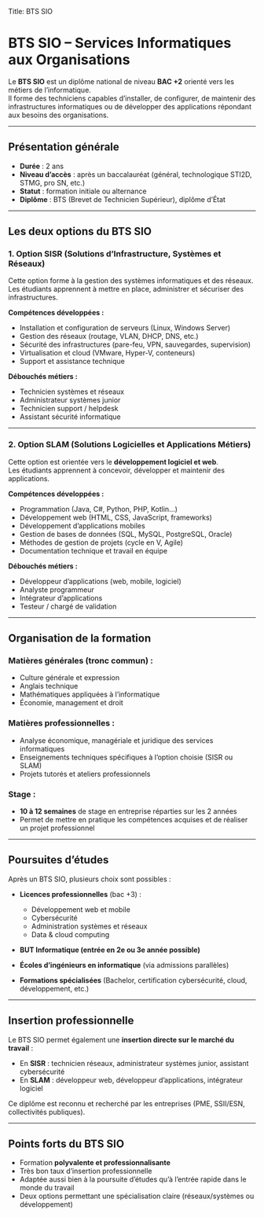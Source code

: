 Title: BTS SIO

# BTS SIO – Services Informatiques aux Organisations

Le **BTS SIO** est un diplôme national de niveau **BAC +2** orienté vers les métiers de l’informatique.  
Il forme des techniciens capables d’installer, de configurer, de maintenir des infrastructures informatiques ou de développer des applications répondant aux besoins des organisations.

---

## Présentation générale
- **Durée** : 2 ans  
- **Niveau d’accès** : après un baccalauréat (général, technologique STI2D, STMG, pro SN, etc.)  
- **Statut** : formation initiale ou alternance  
- **Diplôme** : BTS (Brevet de Technicien Supérieur), diplôme d’État  

---

## Les deux options du BTS SIO

### 1. Option **SISR** (Solutions d’Infrastructure, Systèmes et Réseaux)
Cette option forme à la gestion des systèmes informatiques et des réseaux.  
Les étudiants apprennent à mettre en place, administrer et sécuriser des infrastructures.

**Compétences développées :**
- Installation et configuration de serveurs (Linux, Windows Server)  
- Gestion des réseaux (routage, VLAN, DHCP, DNS, etc.)  
- Sécurité des infrastructures (pare-feu, VPN, sauvegardes, supervision)  
- Virtualisation et cloud (VMware, Hyper-V, conteneurs)  
- Support et assistance technique  

**Débouchés métiers :**
- Technicien systèmes et réseaux  
- Administrateur systèmes junior  
- Technicien support / helpdesk  
- Assistant sécurité informatique  

---

### 2. Option **SLAM** (Solutions Logicielles et Applications Métiers)
Cette option est orientée vers le **développement logiciel et web**.  
Les étudiants apprennent à concevoir, développer et maintenir des applications.

**Compétences développées :**
- Programmation (Java, C#, Python, PHP, Kotlin…)  
- Développement web (HTML, CSS, JavaScript, frameworks)  
- Développement d’applications mobiles  
- Gestion de bases de données (SQL, MySQL, PostgreSQL, Oracle)  
- Méthodes de gestion de projets (cycle en V, Agile)  
- Documentation technique et travail en équipe  

**Débouchés métiers :**
- Développeur d’applications (web, mobile, logiciel)  
- Analyste programmeur  
- Intégrateur d’applications  
- Testeur / chargé de validation  

---

## Organisation de la formation

### Matières générales (tronc commun) :
- Culture générale et expression  
- Anglais technique  
- Mathématiques appliquées à l’informatique  
- Économie, management et droit  

### Matières professionnelles :
- Analyse économique, managériale et juridique des services informatiques  
- Enseignements techniques spécifiques à l’option choisie (SISR ou SLAM)  
- Projets tutorés et ateliers professionnels  

### Stage :
- **10 à 12 semaines** de stage en entreprise réparties sur les 2 années  
- Permet de mettre en pratique les compétences acquises et de réaliser un projet professionnel  

---

## Poursuites d’études

Après un BTS SIO, plusieurs choix sont possibles :  

- **Licences professionnelles** (bac +3) :  
  - Développement web et mobile  
  - Cybersécurité  
  - Administration systèmes et réseaux  
  - Data & cloud computing  

- **BUT Informatique (entrée en 2e ou 3e année possible)**  

- **Écoles d’ingénieurs en informatique** (via admissions parallèles)  

- **Formations spécialisées** (Bachelor, certification cybersécurité, cloud, développement, etc.)  

---

## Insertion professionnelle

Le BTS SIO permet également une **insertion directe sur le marché du travail** :  
- En **SISR** : technicien réseaux, administrateur systèmes junior, assistant cybersécurité  
- En **SLAM** : développeur web, développeur d’applications, intégrateur logiciel  

Ce diplôme est reconnu et recherché par les entreprises (PME, SSII/ESN, collectivités publiques).  

---

## Points forts du BTS SIO
- Formation **polyvalente et professionnalisante**  
- Très bon taux d’insertion professionnelle  
- Adaptée aussi bien à la poursuite d’études qu’à l’entrée rapide dans le monde du travail  
- Deux options permettant une spécialisation claire (réseaux/systèmes ou développement)  
